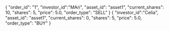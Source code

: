 {
	"order_id": "1",
	"investor_id":"MAri",
    "asset_id": "asset1",
    "current_shares": 10,
    "shares": 5,
    "price": 5.0,
    "order_type": "SELL"
}
{
	"investor_id":"Celia",
    "asset_id": "asset1",
    "current_shares": 0,
    "shares": 5,
    "price": 5.0,
    "order_type": "BUY"
}